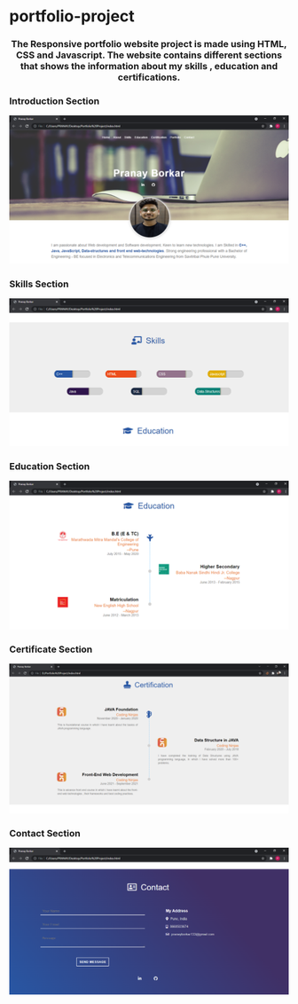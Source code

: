 # portfolio-project

<h3 align="center">The Responsive portfolio website project is made using HTML, CSS and
Javascript. The website contains different sections that shows the
information about my skills , education and certifications.</h3>


<p>
  <h3> Introduction Section </h3>
  <img src = "screenshots/front.png">
  <h3> Skills Section </h3>
  <img src = "screenshots/Skills.png">
  <h3> Education Section</h3>
  <img src ="screenshots/edu.png">
  <h3> Certificate Section </h3>
  <img src = "screenshots/certificate.png">
  <h3> Contact Section</h3>
  <img src ="screenshots/contact.png">
  
  

